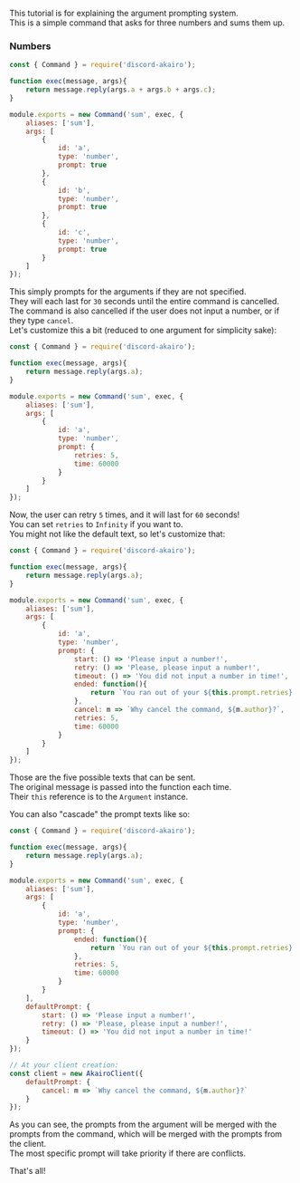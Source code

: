 This tutorial is for explaining the argument prompting system.  
This is a simple command that asks for three numbers and sums them up.  

### Numbers
```js
const { Command } = require('discord-akairo');

function exec(message, args){
    return message.reply(args.a + args.b + args.c);
}

module.exports = new Command('sum', exec, {
    aliases: ['sum'],
    args: [
        {
            id: 'a',
            type: 'number',
            prompt: true
        },
        {
            id: 'b',
            type: 'number',
            prompt: true
        },
        {
            id: 'c',
            type: 'number',
            prompt: true
        }
    ]
});
```

This simply prompts for the arguments if they are not specified.  
They will each last for `30` seconds until the entire command is cancelled.  
The command is also cancelled if the user does not input a number, or if they type `cancel`.  
Let's customize this a bit (reduced to one argument for simplicity sake):  

```js
const { Command } = require('discord-akairo');

function exec(message, args){
    return message.reply(args.a);
}

module.exports = new Command('sum', exec, {
    aliases: ['sum'],
    args: [
        {
            id: 'a',
            type: 'number',
            prompt: {
                retries: 5,
                time: 60000
            }
        }
    ]
});
```

Now, the user can retry `5` times, and it will last for `60` seconds!  
You can set `retries` to `Infinity` if you want to.  
You might not like the default text, so let's customize that:  

```js
const { Command } = require('discord-akairo');

function exec(message, args){
    return message.reply(args.a);
}

module.exports = new Command('sum', exec, {
    aliases: ['sum'],
    args: [
        {
            id: 'a',
            type: 'number',
            prompt: {
                start: () => 'Please input a number!',
                retry: () => 'Please, please input a number!',
                timeout: () => 'You did not input a number in time!',
                ended: function(){
                    return `You ran out of your ${this.prompt.retries} retries!`;
                },
                cancel: m => `Why cancel the command, ${m.author}?`,
                retries: 5,
                time: 60000
            }
        }
    ]
});
```

Those are the five possible texts that can be sent.  
The original message is passed into the function each time.  
Their `this` reference is to the `Argument` instance.  

You can also "cascade" the prompt texts like so:  

```js
const { Command } = require('discord-akairo');

function exec(message, args){
    return message.reply(args.a);
}

module.exports = new Command('sum', exec, {
    aliases: ['sum'],
    args: [
        {
            id: 'a',
            type: 'number',
            prompt: {
                ended: function(){
                    return `You ran out of your ${this.prompt.retries} retries!`;
                },
                retries: 5,
                time: 60000
            }
        }
    ],
    defaultPrompt: {
        start: () => 'Please input a number!',
        retry: () => 'Please, please input a number!',
        timeout: () => 'You did not input a number in time!'
    }
});

// At your client creation:
const client = new AkairoClient({
    defaultPrompt: {
        cancel: m => `Why cancel the command, ${m.author}?`
    }
});
```

As you can see, the prompts from the argument will be merged with the prompts from the command, which will be merged with the prompts from the client.  
The most specific prompt will take priority if there are conflicts.  

That's all!
